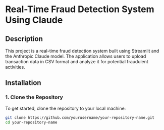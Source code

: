 # Real-Time Fraud Detection System Using Claude

## Description

This project is a real-time fraud detection system built using Streamlit and the Anthropic Claude model. The application allows users to upload transaction data in CSV format and analyze it for potential fraudulent activities.

## Installation

### 1. Clone the Repository

To get started, clone the repository to your local machine:

```bash
git clone https://github.com/yourusername/your-repository-name.git
cd your-repository-name

